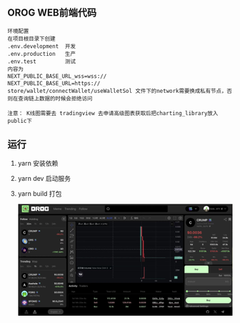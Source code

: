 ## OROG WEB前端代码

    环境配置
    在项目根目录下创建
    .env.development  开发
    .env.production   生产
    .env.test         测试
    内容为
    NEXT_PUBLIC_BASE_URL_wss=wss://
    NEXT_PUBLIC_BASE_URL=https://
    store/wallet/connectWallet/useWalletSol 文件下的network需要换成私有节点，否则在查询链上数据的时候会拒绝访问

    注意： K线图需要去 tradingview 去申请高级图表获取后把charting_library放入public下

## 运行
1. yarn 安装依赖
2. yarn dev 启动服务
3. yarn build 打包

    ![alt text](image.png)